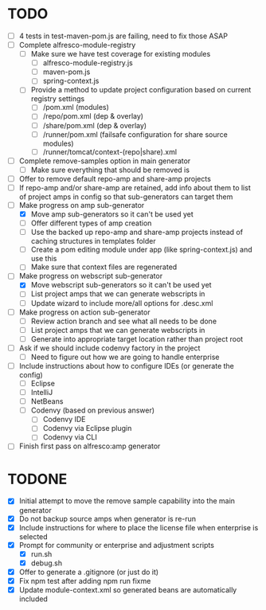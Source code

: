 TODO
====

- [ ] 4 tests in test-maven-pom.js are failing, need to fix those ASAP
- [ ] Complete alfresco-module-registry
  - [ ] Make sure we have test coverage for existing modules
    - [ ] alfresco-module-registry.js
    - [ ] maven-pom.js
    - [ ] spring-context.js
  - [ ] Provide a method to update project configuration based on current registry settings
    - [ ] /pom.xml (modules)
    - [ ] /repo/pom.xml (dep & overlay)
    - [ ] /share/pom.xml (dep & overlay)
    - [ ] /runner/pom.xml (failsafe configuration for share source modules)
    - [ ] /runner/tomcat/context-(repo|share).xml
- [ ] Complete remove-samples option in main generator
  - [ ] Make sure everything that should be removed is
- [ ] Offer to remove default repo-amp and share-amp projects
- [ ] If repo-amp and/or share-amp are retained, add info about them to list of project amps in config so that sub-generators can target them
- [ ] Make progress on amp sub-generator
  - [x] Move amp sub-generators so it can't be used yet
  - [ ] Offer different types of amp creation
  - [ ] Use the backed up repo-amp and share-amp projects instead of caching structures in templates folder
  - [ ] Create a pom editing module under app (like spring-context.js) and use this
  - [ ] Make sure that context files are regenerated
- [ ] Make progress on webscript sub-generator
  - [x] Move webscript sub-generators so it can't be used yet
  - [ ] List project amps that we can generate webscripts in
  - [ ] Update wizard to include more/all options for .desc.xml
- [ ] Make progress on action sub-generator
  - [ ] Review action branch and see what all needs to be done
  - [ ] List project amps that we can generate webscripts in
  - [ ] Generate into appropriate target location rather than project root
- [ ] Ask if we should include codenvy factory in the project
  - [ ] Need to figure out how we are going to handle enterprise
- [ ] Include instructions about how to configure IDEs (or generate the config)
  - [ ] Eclipse
  - [ ] IntelliJ
  - [ ] NetBeans
  - [ ] Codenvy (based on previous answer)
    - [ ] Codenvy IDE
    - [ ] Codenvy via Eclipse plugin
    - [ ] Codenvy via CLI
- [ ] Finish first pass on alfresco:amp generator

TODONE
======

- [x] Initial attempt to move the remove sample capability into the main generator
- [x] Do not backup source amps when generator is re-run
- [x] Include instructions for where to place the license file when enterprise is selected
- [x] Prompt for community or enterprise and adjustment scripts
  - [x] run.sh
  - [x] debug.sh
- [x] Offer to generate a .gitignore (or just do it)
- [x] Fix npm test after adding npm run fixme
- [x] Update module-context.xml so generated beans are automatically included

